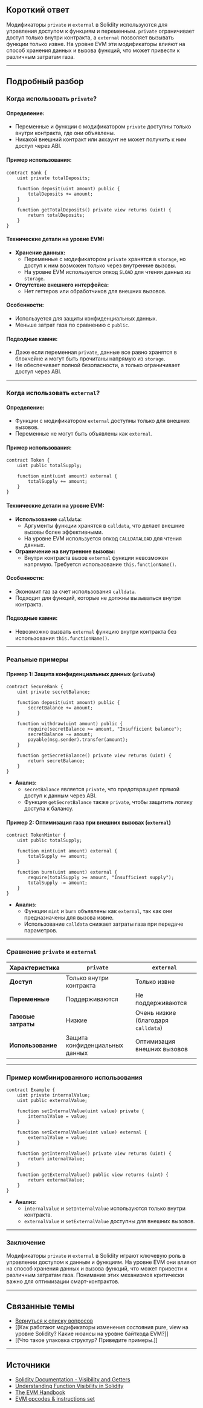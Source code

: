 
## Короткий ответ

Модификаторы `private` и `external` в Solidity используются для управления доступом к функциям и переменным. `private` ограничивает доступ только внутри контракта, а `external` позволяет вызывать функции только извне. На уровне EVM эти модификаторы влияют на способ хранения данных и вызова функций, что может привести к различным затратам газа.

---

## Подробный разбор

### **Когда использовать `private`?**

#### **Определение:**
- Переменные и функции с модификатором `private` доступны только внутри контракта, где они объявлены.
- Никакой внешний контракт или аккаунт не может получить к ним доступ через ABI.

#### **Пример использования:**
```solidity
contract Bank {
    uint private totalDeposits;

    function deposit(uint amount) public {
        totalDeposits += amount;
    }

    function getTotalDeposits() private view returns (uint) {
        return totalDeposits;
    }
}
```

#### **Технические детали на уровне EVM:**
- **Хранение данных:**
  - Переменные с модификатором `private` хранятся в `storage`, но доступ к ним возможен только через внутренние вызовы.
  - На уровне EVM используется опкод `SLOAD` для чтения данных из `storage`.
- **Отсутствие внешнего интерфейса:**
  - Нет геттеров или обработчиков для внешних вызовов.

#### **Особенности:**
- Используется для защиты конфиденциальных данных.
- Меньше затрат газа по сравнению с `public`.

#### **Подводные камни:**
- Даже если переменная `private`, данные все равно хранятся в блокчейне и могут быть прочитаны напрямую из `storage`.
- Не обеспечивает полной безопасности, а только ограничивает доступ через ABI.

---

### **Когда использовать `external`?**

#### **Определение:**
- Функции с модификатором `external` доступны только для внешних вызовов.
- Переменные не могут быть объявлены как `external`.

#### **Пример использования:**
```solidity
contract Token {
    uint public totalSupply;

    function mint(uint amount) external {
        totalSupply += amount;
    }
}
```

#### **Технические детали на уровне EVM:**
- **Использование `calldata`:**
  - Аргументы функции хранятся в `calldata`, что делает внешние вызовы более эффективными.
  - На уровне EVM используется опкод `CALLDATALOAD` для чтения данных.
- **Ограничение на внутренние вызовы:**
  - Внутри контракта вызов `external` функции невозможен напрямую. Требуется использование `this.functionName()`.

#### **Особенности:**
- Экономит газ за счет использования `calldata`.
- Подходит для функций, которые не должны вызываться внутри контракта.

#### **Подводные камни:**
- Невозможно вызвать `external` функцию внутри контракта без использования `this.functionName()`.

---

### **Реальные примеры**

#### **Пример 1: Защита конфиденциальных данных (`private`)**
```solidity
contract SecureBank {
    uint private secretBalance;

    function deposit(uint amount) public {
        secretBalance += amount;
    }

    function withdraw(uint amount) public {
        require(secretBalance >= amount, "Insufficient balance");
        secretBalance -= amount;
        payable(msg.sender).transfer(amount);
    }

    function getSecretBalance() private view returns (uint) {
        return secretBalance;
    }
}
```
- **Анализ:**
  - `secretBalance` является `private`, что предотвращает прямой доступ к данным через ABI.
  - Функция `getSecretBalance` также `private`, чтобы защитить логику доступа к балансу.

#### **Пример 2: Оптимизация газа при внешних вызовах (`external`)**
```solidity
contract TokenMinter {
    uint public totalSupply;

    function mint(uint amount) external {
        totalSupply += amount;
    }

    function burn(uint amount) external {
        require(totalSupply >= amount, "Insufficient supply");
        totalSupply -= amount;
    }
}
```
- **Анализ:**
  - Функции `mint` и `burn` объявлены как `external`, так как они предназначены для вызова извне.
  - Использование `calldata` снижает затраты газа при передаче параметров.

---

### **Сравнение `private` и `external`**

| Характеристика      | `private`                          | `external`                        |
|---------------------|-------------------------------------|------------------------------------|
| **Доступ**          | Только внутри контракта            | Только извне                      |
| **Переменные**      | Поддерживаются                    | Не поддерживаются                 |
| **Газовые затраты** | Низкие                             | Очень низкие (благодаря `calldata`) |
| **Использование**    | Защита конфиденциальных данных     | Оптимизация внешних вызовов       |

---

### **Пример комбинированного использования**

```solidity
contract Example {
    uint private internalValue;
    uint public externalValue;

    function setInternalValue(uint value) private {
        internalValue = value;
    }

    function setExternalValue(uint value) external {
        externalValue = value;
    }

    function getInternalValue() private view returns (uint) {
        return internalValue;
    }

    function getExternalValue() public view returns (uint) {
        return externalValue;
    }
}
```
- **Анализ:**
  - `internalValue` и `setInternalValue` используются только внутри контракта.
  - `externalValue` и `setExternalValue` доступны для внешних вызовов.

---

### **Заключение**

Модификаторы `private` и `external` в Solidity играют ключевую роль в управлении доступом к данным и функциям. На уровне EVM они влияют на способ хранения данных и вызова функций, что может привести к различным затратам газа. Понимание этих механизмов критически важно для оптимизации смарт-контрактов.

---

## Связанные темы
- [Вернуться к списку вопросов](5.%20Список%20вопросов.md)
- [[Как работают модификаторы изменения состояния pure, view на уровне Solidity? Какие нюансы на уровне байткода EVM?]]
- [[Что такое упаковка структур? Приведите примеры.]]

---

## Источники
- [Solidity Documentation - Visibility and Getters](https://docs.soliditylang.org/en/latest/contracts.html#visibility-and-getters)
- [Understanding Function Visibility in Solidity](https://ethereum.stackexchange.com/questions/91874/what-is-the-difference-between-public-private-internal-and-external-functions)
- [The EVM Handbook](https://noxx3xxon.notion.site/noxx3xxon/The-EVM-Handbook-bb38e175cc404111a391907c4975426d)
- [EVM opcodes & instructions set](https://www.evm.codes/)